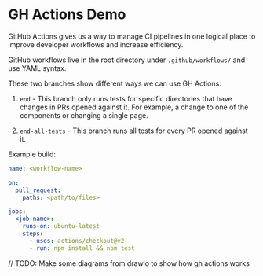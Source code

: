 # GH Actions Demo

GitHub Actions gives us a way to manage CI pipelines in one logical place to improve developer workflows and increase efficiency.

GitHub workflows live in the root directory under `.github/workflows/` and use YAML syntax.

These two branches show different ways we can use GH Actions:

1. `end` - This branch only runs tests for specific directories that have changes in PRs opened against it. For example, a change to one of the components or changing a single page.

2. `end-all-tests` - This branch runs all tests for every PR opened against it.

Example build:

```yaml
name: <workflow-name>

on:
  pull_request:
    paths: <path/to/files>

jobs:
  <job-name>:
    runs-on: ubuntu-latest
    steps:
      - uses: actions/checkout@v2
      - run: npm install && npm test
```

// TODO: Make some diagrams from drawio to show how gh actions works
